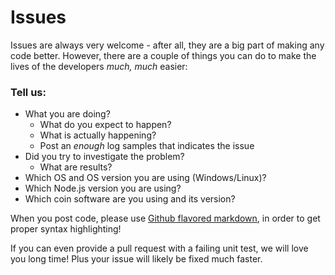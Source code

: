 # Issues
Issues are always very welcome - after all, they are a big part of making any code better. However, there are a couple of things you can do to make the lives of the developers _much, much_ easier:

### Tell us:

* What you are doing?
  * What do you expect to happen?
  * What is actually happening?
  * Post an _enough_ log samples that indicates the issue
* Did you try to investigate the problem?
  * What are results?
* Which OS and OS version you are using (Windows/Linux)?
* Which Node.js version you are using?
* Which coin software are you using and its version?

When you post code, please use [Github flavored markdown](https://help.github.com/articles/github-flavored-markdown), in order to get proper syntax highlighting!

If you can even provide a pull request with a failing unit test, we will love you long time! Plus your issue will likely be fixed much faster.
